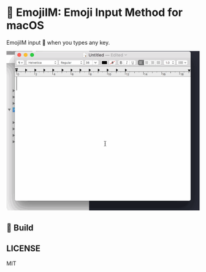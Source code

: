 # :sushi: EmojiIM: Emoji Input Method for macOS
EmojiIM input :sushi: when you types any key.

![](/docs/sushi.gif)

## :wrench: Build

## LICENSE
MIT
